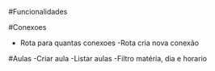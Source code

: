 #Funcionalidades

#Conexoes

- Rota para quantas conexoes
-Rota cria nova conexão

#Aulas
-Criar aula
-Listar aulas
-Filtro matéria, dia e horario